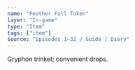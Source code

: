 ```yaml
---
name: "Feather Fall Token"
layer: "In-game"
type: "Item"
tags: ["item"]
source: "Episodes 1–32 / Guide / Diary"
---
```

Gryphon trinket; convenient drops.
